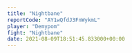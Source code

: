 ```yaml
---
title: "Nightbane"
reportCode: "AY1wQfdJ3FnWykmL"
player: "Demypom"
fight: "Nightbane"
date: 2021-08-09T18:51:45.833000+00:00
---
```

